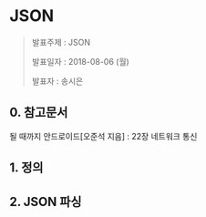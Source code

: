 # JSON

> 발표주제 : JSON
>
> 발표일자 : 2018-08-06 (월)
>
> 발표자 : 송시은



## 0. 참고문서

될 때까지 안드로이드[오준석 지음] : 22장 네트워크 통신



## 1. 정의



## 2. JSON 파싱

